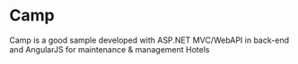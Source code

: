 # Camp
Camp is a good sample developed with ASP.NET MVC/WebAPI in back-end and AngularJS for maintenance &amp; management Hotels
